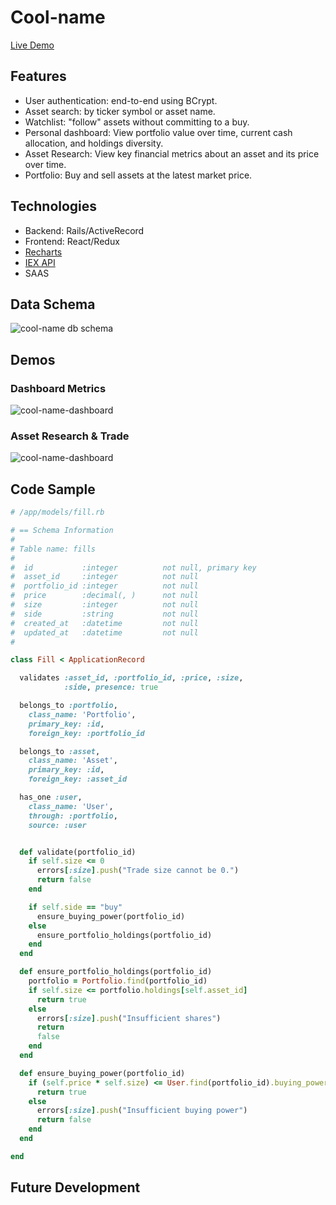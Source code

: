 # Cool-name
[Live Demo](https://yihwan-marketsim.herokuapp.com/#/)

## Features
* User authentication: end-to-end using BCrypt.
* Asset search: by ticker symbol or asset name.
* Watchlist: "follow" assets without committing to a buy.
* Personal dashboard: View portfolio value over time, current cash allocation, and holdings diversity.
* Asset Research: View key financial metrics about an asset and its price over time.
* Portfolio: Buy and sell assets at the latest market price.

## Technologies
* Backend: Rails/ActiveRecord
* Frontend: React/Redux
* [Recharts](https://github.com/recharts/recharts)
* [IEX API](https://iextrading.com/developer/docs/)
* SAAS

## Data Schema

![cool-name db schema](https://i.imgur.com/hd7EIOm.png)

## Demos
### Dashboard Metrics
![cool-name-dashboard](https://media.giphy.com/media/22PyXTCGeRrN3Awvwd/giphy.gif)

### Asset Research & Trade
![cool-name-dashboard](https://media.giphy.com/media/fVbVppcJusHvqHFWWP/giphy.gif)

## Code Sample

```RUBY
# /app/models/fill.rb

# == Schema Information
#
# Table name: fills
#
#  id           :integer          not null, primary key
#  asset_id     :integer          not null
#  portfolio_id :integer          not null
#  price        :decimal(, )      not null
#  size         :integer          not null
#  side         :string           not null
#  created_at   :datetime         not null
#  updated_at   :datetime         not null
#

class Fill < ApplicationRecord

  validates :asset_id, :portfolio_id, :price, :size,
            :side, presence: true

  belongs_to :portfolio,
    class_name: 'Portfolio',
    primary_key: :id,
    foreign_key: :portfolio_id

  belongs_to :asset,
    class_name: 'Asset',
    primary_key: :id,
    foreign_key: :asset_id

  has_one :user,
    class_name: 'User',
    through: :portfolio,
    source: :user


  def validate(portfolio_id)
    if self.size <= 0
      errors[:size].push("Trade size cannot be 0.")
      return false
    end

    if self.side == "buy"
      ensure_buying_power(portfolio_id)
    else 
      ensure_portfolio_holdings(portfolio_id)
    end
  end

  def ensure_portfolio_holdings(portfolio_id)
    portfolio = Portfolio.find(portfolio_id)
    if self.size <= portfolio.holdings[self.asset_id]
      return true
    else
      errors[:size].push("Insufficient shares")
      return
      false
    end
  end

  def ensure_buying_power(portfolio_id)
    if (self.price * self.size) <= User.find(portfolio_id).buying_power
      return true
    else
      errors[:size].push("Insufficient buying power")
      return false
    end
  end

end
```

## Future Development
